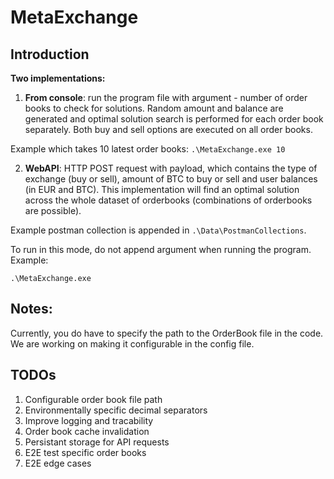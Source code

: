 # MetaExchange
 
## Introduction

**Two implementations:**
1. **From console**: run the program file with argument *<int>* - number of order books to check for solutions. Random amount and balance are generated and optimal solution search is performed for each order book separately. Both buy and sell options are executed on all order books. 

Example which takes 10 latest order books:
`.\MetaExchange.exe 10` 

2. **WebAPI**: HTTP POST request with payload, which contains the type of exchange (buy or sell), amount of BTC to buy or sell and user balances (in EUR and BTC). This implementation will find an optimal solution across the whole dataset of orderbooks (combinations of orderbooks are possible).

Example postman collection is appended in `.\Data\PostmanCollections`. 

To run in this mode, do not append argument when running the program. Example:

`.\MetaExchange.exe` 

## Notes:

Currently, you do have to specify the path to the OrderBook file in the code. We are working on making it configurable in the config file.


## TODOs

1. Configurable order book file path
2. Environmentally specific decimal separators
3. Improve logging and tracability
4. Order book cache invalidation
5. Persistant storage for API requests
6. E2E test specific order books
7. E2E edge cases

